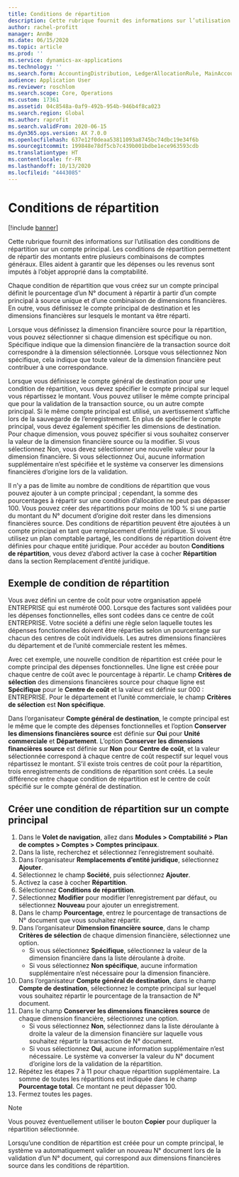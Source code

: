 ```yaml
---
title: Conditions de répartition
description: Cette rubrique fournit des informations sur l’utilisation des conditions de répartition sur un compte principal.
author: rachel-profitt
manager: AnnBe
ms.date: 06/15/2020
ms.topic: article
ms.prod: ''
ms.service: dynamics-ax-applications
ms.technology: ''
ms.search.form: AccountingDistribution, LedgerAllocationRule, MainAccount, AllocationTerms
audience: Application User
ms.reviewer: roschlom
ms.search.scope: Core, Operations
ms.custom: 17361
ms.assetid: 04c8548a-0af9-492b-954b-946b4f8ca023
ms.search.region: Global
ms.author: raprofit
ms.search.validFrom: 2020-06-15
ms.dyn365.ops.version: AX 7.0.0
ms.openlocfilehash: 637e12f0deaa53811093a8745bc74dbc19e34f6b
ms.sourcegitcommit: 199848e78df5cb7c439b001bdbe1ece963593cdb
ms.translationtype: HT
ms.contentlocale: fr-FR
ms.lasthandoff: 10/13/2020
ms.locfileid: "4443085"
---
```

# <a name="allocation-terms"></a>Conditions de répartition

[!include [banner](../includes/banner.md)]

Cette rubrique fournit des informations sur l’utilisation des conditions de répartition sur un compte principal. Les conditions de répartition permettent de répartir des montants entre plusieurs combinaisons de comptes généraux. Elles aident à garantir que les dépenses ou les revenus sont imputés à l’objet approprié dans la comptabilité.

Chaque condition de répartition que vous créez sur un compte principal définit le pourcentage d’un N° document à répartir à partir d’un compte principal à source unique et d’une combinaison de dimensions financières. En outre, vous définissez le compte principal de destination et les dimensions financières sur lesquels le montant va être réparti. 

Lorsque vous définissez la dimension financière source pour la répartition, vous pouvez sélectionner si chaque dimension est spécifique ou non. Spécifique indique que la dimension financière de la transaction source doit correspondre à la dimension sélectionnée. Lorsque vous sélectionnez Non spécifique, cela indique que toute valeur de la dimension financière peut contribuer à une correspondance.

Lorsque vous définissez le compte général de destination pour une condition de répartition, vous devez spécifier le compte principal sur lequel vous répartissez le montant. Vous pouvez utiliser le même compte principal que pour la validation de la transaction source, ou un autre compte principal. Si le même compte principal est utilisé, un avertissement s’affiche lors de la sauvegarde de l’enregistrement. En plus de spécifier le compte principal, vous devez également spécifier les dimensions de destination. Pour chaque dimension, vous pouvez spécifier si vous souhaitez conserver la valeur de la dimension financière source ou la modifier. Si vous sélectionnez Non, vous devez sélectionner une nouvelle valeur pour la dimension financière. Si vous sélectionnez Oui, aucune information supplémentaire n’est spécifiée et le système va conserver les dimensions financières d’origine lors de la validation.

Il n’y a pas de limite au nombre de conditions de répartition que vous pouvez ajouter à un compte principal ; cependant, la somme des pourcentages à répartir sur une condition d’allocation ne peut pas dépasser 100. Vous pouvez créer des répartitions pour moins de 100 % si une partie du montant du N° document d’origine doit rester dans les dimensions financières source. Des conditions de répartition peuvent être ajoutées à un compte principal en tant que remplacement d’entité juridique. Si vous utilisez un plan comptable partagé, les conditions de répartition doivent être définies pour chaque entité juridique. Pour accéder au bouton **Conditions de répartition**, vous devez d’abord activer la case à cocher **Répartition** dans la section Remplacement d’entité juridique.

## <a name="allocation-term-example"></a>Exemple de condition de répartition
Vous avez défini un centre de coût pour votre organisation appelé ENTREPRISE qui est numéroté 000. Lorsque des factures sont validées pour les dépenses fonctionnelles, elles sont codées dans ce centre de coût ENTREPRISE. Votre société a défini une règle selon laquelle toutes les dépenses fonctionnelles doivent être réparties selon un pourcentage sur chacun des centres de coût individuels. Les autres dimensions financières du département et de l’unité commerciale restent les mêmes.

Avec cet exemple, une nouvelle condition de répartition est créée pour le compte principal des dépenses fonctionnelles. Une ligne est créée pour chaque centre de coût avec le pourcentage à répartir. Le champ **Critères de sélection** des dimensions financières source pour chaque ligne est **Spécifique** pour le **Centre de coût** et la valeur est définie sur 000 : ENTREPRISE. Pour le département et l’unité commerciale, le champ **Critères de sélection** est **Non spécifique**.

Dans l’organisateur **Compte général de destination**, le compte principal est le même que le compte des dépenses fonctionnelles et l’option **Conserver les dimensions financières source** est définie sur **Oui** pour **Unité commerciale** et **Département**. L’option **Conserver les dimensions financières source** est définie sur **Non** pour **Centre de coût**, et la valeur sélectionnée correspond à chaque centre de coût respectif sur lequel vous répartissez le montant. S’il existe trois centres de coût pour la répartition, trois enregistrements de conditions de répartition sont créés. La seule différence entre chaque condition de répartition est le centre de coût spécifié sur le compte général de destination.

## <a name="create-an-allocation-term-on-a-main-account"></a>Créer une condition de répartition sur un compte principal

1. Dans le **Volet de navigation**, allez dans **Modules > Comptabilité > Plan de comptes > Comptes > Comptes principaux**.
2. Dans la liste, recherchez et sélectionnez l’enregistrement souhaité.
3. Dans l’organisateur **Remplacements d’entité juridique**, sélectionnez **Ajouter**.
4. Sélectionnez le champ **Société**, puis sélectionnez **Ajouter**.
5. Activez la case à cocher **Répartition**.
6. Sélectionnez **Conditions de répartition**.
7. Sélectionnez **Modifier** pour modifier l’enregistrement par défaut, ou sélectionnez **Nouveau** pour ajouter un enregistrement.
8. Dans le champ **Pourcentage**, entrez le pourcentage de transactions de N° document que vous souhaitez répartir.
9. Dans l’organisateur **Dimension financière source**, dans le champ **Critères de sélection** de chaque dimension financière, sélectionnez une option.
    - Si vous sélectionnez **Spécifique**, sélectionnez la valeur de la dimension financière dans la liste déroulante à droite.
    - Si vous sélectionnez **Non spécifique**, aucune information supplémentaire n’est nécessaire pour la dimension financière.
10. Dans l’organisateur **Compte général de destination**, dans le champ **Compte de destination**, sélectionnez le compte principal sur lequel vous souhaitez répartir le pourcentage de la transaction de N° document.
11. Dans le champ **Conserver les dimensions financières source** de chaque dimension financière, sélectionnez une option.
    - Si vous sélectionnez **Non**, sélectionnez dans la liste déroulante à droite la valeur de la dimension financière sur laquelle vous souhaitez répartir la transaction de N° document.
    - Si vous sélectionnez **Oui**, aucune information supplémentaire n’est nécessaire. Le système va converser la valeur du N° document d’origine lors de la validation de la répartition.
12. Répétez les étapes 7 à 11 pour chaque répartition supplémentaire. La somme de toutes les répartitions est indiquée dans le champ **Pourcentage total**. Ce montant ne peut dépasser 100.
13. Fermez toutes les pages.

>[!NOTE] 
> Vous pouvez éventuellement utiliser le bouton **Copier** pour dupliquer la répartition sélectionnée.

Lorsqu’une condition de répartition est créée pour un compte principal, le système va automatiquement valider un nouveau N° document lors de la validation d’un N° document, qui correspond aux dimensions financières source dans les conditions de répartition.
